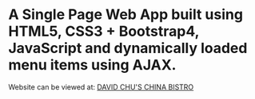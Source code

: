 # A Single Page Web App built using HTML5, CSS3 + Bootstrap4, JavaScript and dynamically loaded menu items using AJAX.


Website can be viewed at:
[DAVID CHU'S CHINA BISTRO](https://kishanpatel98.github.io/Module-5-HTML-CSS-Javascript-for-Web-Developers-Coding-Assignment-Restaurant-Webpage/.)
